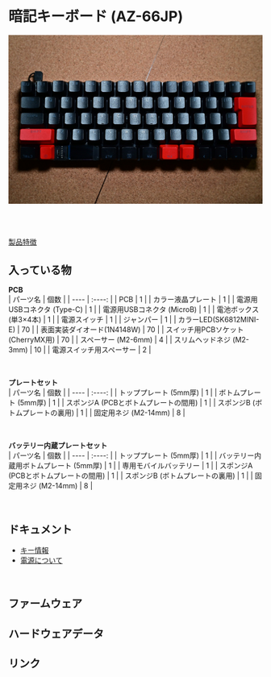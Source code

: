# 暗記キーボード (AZ-66JP)

![AZ-66JP](/images/az66jp/az66jp.jpg)

<br><br>

[製品特徴](/docs/az66jp/features/)

## 入っている物

**PCB**<br>
| パーツ名 | 個数 |
| ---- | :----: |
| PCB  |  1  |
| カラー液晶プレート |  1  |
| 電源用USBコネクタ (Type-C) |  1  |
| 電源用USBコネクタ (MicroB) |  1  |
| 電池ボックス (単3×4本) |  1  |
| 電源スイッチ  |  1  |
| ジャンパー  |  1  |
| カラーLED(SK6812MINI-E)  |  70  |
| 表面実装ダイオード(1N4148W)  |  70  |
| スイッチ用PCBソケット(CherryMX用)  |  70  |
| スペーサー (M2-6mm)  |  4  |
| スリムヘッドネジ (M2-3mm)  |  10  |
| 電源スイッチ用スペーサー  |  2  |

<br>

**プレートセット**<br>
| パーツ名 | 個数 |
| ---- | :----: |
| トッププレート (5mm厚)  |  1  |
| ボトムプレート (5mm厚) |  1  |
| スポンジA (PCBとボトムプレートの間用) |  1  |
| スポンジB (ボトムプレートの裏用) |  1  |
| 固定用ネジ (M2-14mm)  |  8  |

<br>

**バッテリー内蔵プレートセット**<br>
| パーツ名 | 個数 |
| ---- | :----: |
| トッププレート (5mm厚)  |  1  |
| バッテリー内蔵用ボトムプレート (5mm厚) |  1  |
| 専用モバイルバッテリー |  1  |
| スポンジA (PCBとボトムプレートの間用) |  1  |
| スポンジB (ボトムプレートの裏用) |  1  |
| 固定用ネジ (M2-14mm)  |  8  |

<br>


## ドキュメント

- [キー情報](/docs/az66jp/keydata/)
- [電源について](/docs/az66jp/power_line/)

<br>


## ファームウェア


## ハードウェアデータ


## リンク

